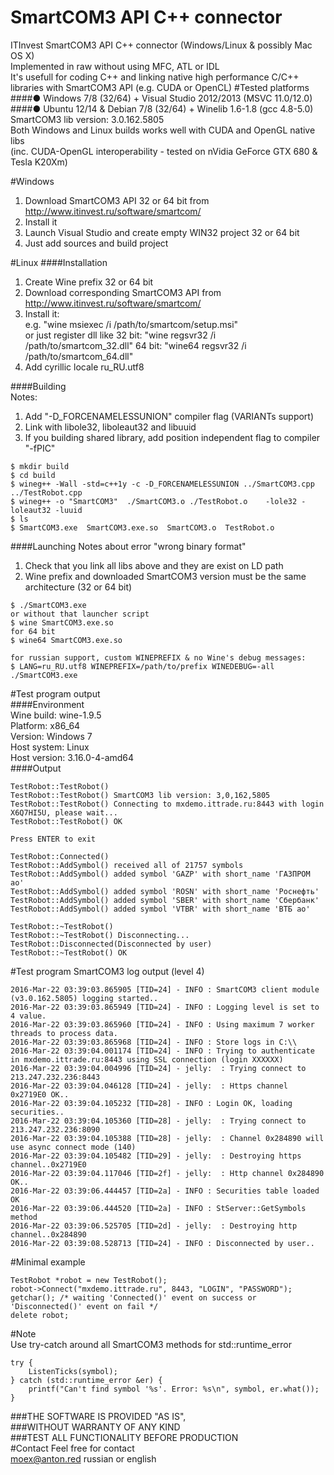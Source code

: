 # SmartCOM3 API C++ connector
ITInvest SmartCOM3 API C++ connector (Windows/Linux & possibly Mac OS X)    
Implemented in raw without using MFC, ATL or IDL		
It's usefull for coding C++ and linking native high performance C/C++ libraries with SmartCOM3 API (e.g. CUDA or OpenCL)
#Tested platforms
####● Windows 7/8 (32/64) + Visual Studio 2012/2013 (MSVC 11.0/12.0)
####● Ubuntu 12/14 & Debian 7/8 (32/64) + Winelib 1.6-1.8 (gcc 4.8-5.0)	
SmartCOM3 lib version: 3.0.162.5805     
Both Windows and Linux builds works well with CUDA and OpenGL native libs       
(inc. CUDA-OpenGL interoperability - tested on nVidia GeForce GTX 680 & Tesla K20Xm)

#Windows
1. Download SmartCOM3 API 32 or 64 bit from http://www.itinvest.ru/software/smartcom/
2. Install it
3. Launch Visual Studio and create empty WIN32 project 32 or 64 bit
4. Just add sources and build project

#Linux
####Installation
1. Create Wine prefix 32 or 64 bit
2. Download corresponding SmartCOM3 API from http://www.itinvest.ru/software/smartcom/
3. Install it:      
    e.g. "wine msiexec /i /path/to/smartcom/setup.msi"    
    or just register dll like
    32 bit: "wine regsvr32 /i /path/to/smartcom_32.dll"
    64 bit: "wine64 regsvr32 /i /path/to/smartcom_64.dll"
4. Add cyrillic locale ru_RU.utf8

####Building     
Notes:      
1. Add "-D_FORCENAMELESSUNION" compiler flag (VARIANTs support)        
2. Link with libole32, liboleaut32 and libuuid      
3. If you building shared library, add position independent flag to compiler "-fPIC"     
```
$ mkdir build
$ cd build
$ wineg++ -Wall -std=c++1y -c -D_FORCENAMELESSUNION ../SmartCOM3.cpp ../TestRobot.cpp
$ wineg++ -o "SmartCOM3"  ./SmartCOM3.o ./TestRobot.o    -lole32 -loleaut32 -luuid
$ ls
$ SmartCOM3.exe  SmartCOM3.exe.so  SmartCOM3.o  TestRobot.o
```
####Launching
Notes about error "wrong binary format"      
1. Check that you link all libs above and they are exist on LD path         
2. Wine prefix and downloaded SmartCOM3 version must be the same architecture (32 or 64 bit)       
```
$ ./SmartCOM3.exe    
or without that launcher script
$ wine SmartCOM3.exe.so
for 64 bit
$ wine64 SmartCOM3.exe.so

for russian support, custom WINEPREFIX & no Wine's debug messages:
$ LANG=ru_RU.utf8 WINEPREFIX=/path/to/prefix WINEDEBUG=-all ./SmartCOM3.exe
```
#Test program output	
####Environment		
    Wine build: wine-1.9.5	
    Platform: x86_64	
    Version: Windows 7	
    Host system: Linux	
    Host version: 3.16.0-4-amd64	
####Output		
```
TestRobot::TestRobot()
TestRobot::TestRobot() SmartCOM3 lib version: 3,0,162,5805
TestRobot::TestRobot() Connecting to mxdemo.ittrade.ru:8443 with login X6Q7HI5U, please wait...
TestRobot::TestRobot() OK

Press ENTER to exit

TestRobot::Connected()
TestRobot::AddSymbol() received all of 21757 symbols
TestRobot::AddSymbol() added symbol 'GAZP' with short_name 'ГАЗПРОМ ао'
TestRobot::AddSymbol() added symbol 'ROSN' with short_name 'Роснефть'
TestRobot::AddSymbol() added symbol 'SBER' with short_name 'Сбербанк'
TestRobot::AddSymbol() added symbol 'VTBR' with short_name 'ВТБ ао'

TestRobot::~TestRobot()
TestRobot::~TestRobot() Disconnecting...
TestRobot::Disconnected(Disconnected by user)
TestRobot::~TestRobot() OK
```
#Test program SmartCOM3 log output (level 4)   
```
2016-Mar-22 03:39:03.865905 [TID=24] - INFO : SmartCOM3 client module (v3.0.162.5805) logging started.. 
2016-Mar-22 03:39:03.865949 [TID=24] - INFO : Logging level is set to 4 value. 
2016-Mar-22 03:39:03.865960 [TID=24] - INFO : Using maximum 7 worker threads to process data. 
2016-Mar-22 03:39:03.865968 [TID=24] - INFO : Store logs in C:\\ 
2016-Mar-22 03:39:04.001174 [TID=24] - INFO : Trying to authenticate in mxdemo.ittrade.ru:8443 using SSL connection (login XXXXXX) 
2016-Mar-22 03:39:04.004996 [TID=24] - jelly:  : Trying connect to 213.247.232.236:8443 
2016-Mar-22 03:39:04.046128 [TID=24] - jelly:  : Https channel 0x2719E0 OK.. 
2016-Mar-22 03:39:04.105232 [TID=28] - INFO : Login OK, loading securities.. 
2016-Mar-22 03:39:04.105360 [TID=28] - jelly:  : Trying connect to 213.247.232.236:8090 
2016-Mar-22 03:39:04.105388 [TID=28] - jelly:  : Channel 0x284890 will use async connect mode (140) 
2016-Mar-22 03:39:04.105482 [TID=29] - jelly:  : Destroying https channel..0x2719E0 
2016-Mar-22 03:39:04.117046 [TID=2f] - jelly:  : Http channel 0x284890 OK.. 
2016-Mar-22 03:39:06.444457 [TID=2a] - INFO : Securities table loaded OK 
2016-Mar-22 03:39:06.444520 [TID=2a] - INFO : StServer::GetSymbols method 
2016-Mar-22 03:39:06.525705 [TID=2d] - jelly:  : Destroying http channel..0x284890 
2016-Mar-22 03:39:08.528713 [TID=24] - INFO : Disconnected by user.. 
``` 
#Minimal example        
```
TestRobot *robot = new TestRobot();
robot->Connect("mxdemo.ittrade.ru", 8443, "LOGIN", "PASSWORD");
getchar(); /* waiting 'Connected()' event on success or 'Disconnected()' event on fail */
delete robot;
```
#Note    
Use try-catch around all SmartCOM3 methods for std::runtime_error   
```
try {
	ListenTicks(symbol);
} catch (std::runtime_error &er) {
	printf("Can't find symbol '%s'. Error: %s\n", symbol, er.what());
}
```
###THE SOFTWARE IS PROVIDED "AS IS",     
###WITHOUT WARRANTY OF ANY KIND    
###TEST ALL FUNCTIONALITY BEFORE PRODUCTION      
#Contact
Feel free for contact        
moex@anton.red russian or english

